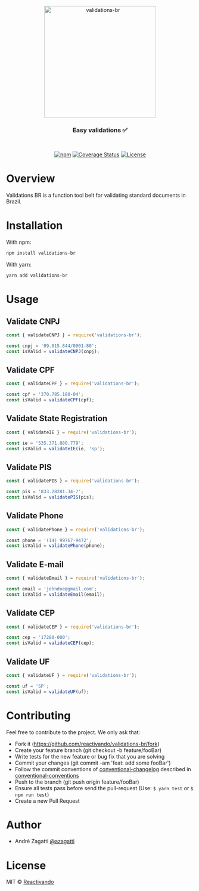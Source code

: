 <p align="center">
 <img width="300" src="https://res.cloudinary.com/zagatti/image/upload/v1597454271/validations-br/logo_w11ekb.png" alt="validations-br">
</p>


<h3 align="center">
  Easy validations ✅
</h3>

<br />

<div align="center">

[![npm](https://img.shields.io/npm/v/validations-br.svg?color=%23007ec6&style=plastic)](https://www.npmjs.com/package/validations-br)<space><space>
[![Coverage Status](https://img.shields.io/coveralls/github/reactivando/validations-br?color=007ec6&style=plastic)](https://coveralls.io/github/reactivando/validations-br?branch=master)
[![License](https://img.shields.io/github/license/reactivando/validations-br?color=007ec6&style=plastic)](https://github.com/reactivando/validations-br/blob/master/LICENSE)

</div>

# Overview

Validations BR is a function tool belt for validating standard documents in Brazil.

# Installation

With npm:
```bash
npm install validations-br
``` 
With yarn:
```bash
yarn add validations-br
```

# Usage

## Validate CNPJ

```js
const { validateCNPJ } = require('validations-br');

const cnpj = '09.015.844/0001-80';
const isValid = validateCNPJ(cnpj);
```

## Validate CPF

```js
const { validateCPF } = require('validations-br');

const cpf = '370.785.180-04';
const isValid = validateCPF(cpf);
```

## Validate State Registration

```js
const { validateIE } = require('validations-br');

const ie = '535.371.880.779';
const isValid = validateIE(ie, 'sp');
```

## Validate PIS

```js
const { validatePIS } = require('validations-br');

const pis = '833.28281.34-7';
const isValid = validatePIS(pis);
```

## Validate Phone

```js
const { validatePhone } = require('validations-br');

const phone = '(14) 99767-9472';
const isValid = validatePhone(phone);
```

## Validate E-mail

```js
const { validateEmail } = require('validations-br');

const email = 'johndoe@gmail.com';
const isValid = validateEmail(email);
```

## Validate CEP

```js
const { validateCEP } = require('validations-br');

const cep = '17280-000';
const isValid = validateCEP(cep);
```

## Validate UF

```js
const { validateUF } = require('validations-br');

const uf = 'SP';
const isValid = validateUF(uf);
```

# Contributing

Feel free to contribute to the project. We only ask that:

 - Fork it (https://github.com/reactivando/validations-br/fork)
 - Create your feature branch (git checkout -b feature/fooBar)
 - Write tests for the new feature or bug fix that you are solving
 - Commit your changes (git commit -am 'feat: add some fooBar')
 - Follow the commit conventions of [conventional-changelog](https://github.com/ajoslin/conventional-changelog) described in 
[conventional-conventions](https://github.com/ajoslin/conventional-changelog/blob/master/conventions/angular.md)
 - Push to the branch (git push origin feature/fooBar)
 - Ensure all tests pass before send the pull-request (Use: `$ yarn test` or `$ npm run test`)
 - Create a new Pull Request

# Author

- André Zagatti [@azagatti](https://linkedin.com/in/andre-zagatti/)

# License
MIT © [Reactivando](https://github.com/reactivando)